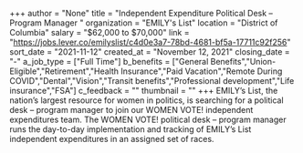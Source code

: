 +++
author = "None"
title = "Independent Expenditure Political Desk – Program Manager "
organization = "EMILY's List"
location = "District of Columbia"
salary = "$62,000 to $70,000"
link = "https://jobs.lever.co/emilyslist/c4d0e3a7-78bd-4681-bf5a-17711c92f256"
sort_date = "2021-11-12"
created_at = "November 12, 2021"
closing_date = "-"
a_job_type = ["Full Time"]
b_benefits = ["General Benefits","Union-Eligible","Retirement","Health Insurance","Paid Vacation","Remote During COVID","Dental","Vision","Transit benefits","Professional development","Life insurance","FSA"]
c_feedback = ""
thumbnail = ""
+++
EMILY’s List, the nation’s largest resource for women in politics, is searching for a political desk – program manager to join our WOMEN VOTE! independent expenditures team. The WOMEN VOTE! political desk – program manager runs the day-to-day implementation and tracking of EMILY’s List independent expenditures in an assigned set of races. 
